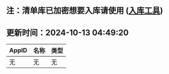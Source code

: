 ## 注：清单库已加密想要入库请使用 ([入库工具](https://github.com/BlankTMing/ManifestAutoUpdate/releases))

## 更新时间：2024-10-13 04:49:20
| AppID | 名称 | 类型  |
| :-------------------- | :----------------------------- | :----------- |
| 无 | 无 | 无 |
